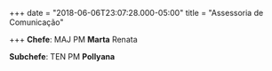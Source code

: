 +++
date = "2018-06-06T23:07:28.000-05:00"
title = "Assessoria de Comunicação"

+++
**Chefe**: MAJ PM **Marta** Renata

**Subchefe**: TEN PM **Pollyana** 